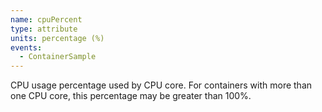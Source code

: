 ```yaml
---
name: cpuPercent
type: attribute
units: percentage (%)
events:
  - ContainerSample
---
```


CPU usage percentage used by CPU core. For containers with more than one CPU core, this percentage may be greater than 100%.
